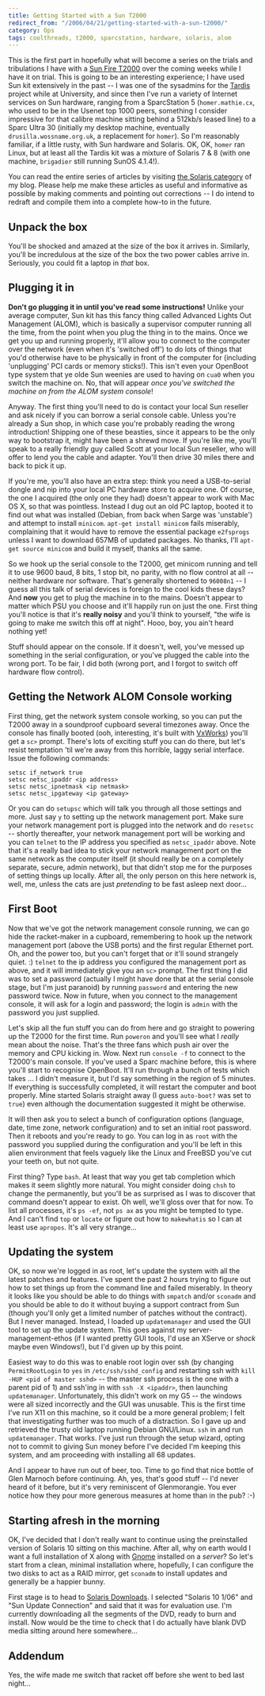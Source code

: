 ```yaml
---
title: Getting Started with a Sun T2000
redirect_from: "/2006/04/21/getting-started-with-a-sun-t2000/"
category: Ops
tags: coolthreads, t2000, sparcstation, hardware, solaris, alom
---
```

This is the first part in hopefully what will become a series on the trials
and tribulations I have with a [Sun Fire
T2000](http://www.sun.com/servers/coolthreads/t2000/test/overview_a.jsp?name=A)
over the coming weeks while I have it on trial.  This is going to be an interesting experience; I have used Sun kit extensively in the past -- I was one of the sysadmins for the [Tardis](http://www.tardis.ed.ac.uk/) project while at University, and since then I've run a variety of Internet services on Sun hardware, ranging from a SparcStation 5 (`homer.mathie.cx`, who used to be in the Usenet top 1000 peers, something I consider impressive for that calibre machine sitting behind a 512kb/s leased line) to a Sparc Ultra 30 (initially my desktop machine, eventually `drusilla.wossname.org.uk`, a replacement for `homer`).  So I'm reasonably familiar, if a little rusty, with Sun hardware and Solaris.  OK, OK, `homer` ran Linux, but at least all the Tardis kit was a mixture of Solaris 7 & 8 (with one machine, `brigadier` still running SunOS 4.1.4!).

You can read the entire series of articles by visiting [the Solaris category](http://woss.name/category/geekery/solaris/) of my blog.  Please help me make these articles as useful and informative as possible by making comments and pointing out corrections -- I do intend to redraft and compile them into a complete how-to in the future.

## Unpack the box ##

You'll be shocked and amazed at the size of the box it arrives in. Similarly,
you'll be incredulous at the size of the box the two power cables arrive in.
Seriously, you could fit a laptop in *that* box.

## Plugging it in ##

**Don't go plugging it in until you've read some instructions!** Unlike your
average computer, Sun kit has this fancy thing called Advanced Lights Out
Management (ALOM), which is basically a supervisor computer running all the
time, from the point when you plug the thing in to the mains. Once we get you
up and running properly, it'll allow you to connect to the computer over the
network (even when it's 'switched off') to do lots of things that you'd
otherwise have to be physically in front of the computer for (including
'unplugging' PCI cards or memory sticks!). This isn't even your OpenBoot type
system that ye olde Sun weenies are used to having on `cua0` when you switch
the machine on. No, that will appear *once you've switched the machine on from
the ALOM system console*!

Anyway. The first thing you'll need to do is contact your local Sun reseller
and ask nicely if you can borrow a serial console cable. Unless you're already
a Sun shop, in which case you're probably reading the wrong introduction!
Shipping one of these beasties, since it appears to be the only way to
bootstrap it, might have been a shrewd move. If you're like me, you'll speak
to a really friendly guy called Scott at your local Sun reseller, who will
offer to lend you the cable and adapter. You'll then drive 30 miles there and
back to pick it up.

If you're me, you'll also have an extra step: think you need a USB-to-serial
dongle and nip into your local PC hardware store to acquire one. Of course,
the one I acquired (the only one they had) doesn't appear to work with Mac OS
X, so that was pointless. Instead I dug out an old PC laptop, booted it to
find out what was installed (Debian, from back when Sarge was 'unstable') and
attempt to install `minicom`. `apt-get install minicom` fails miserably,
complaining that it would have to remove the essential package `e2fsprogs`
unless I want to download 657MB of updated packages. No thanks, I'll `apt-get
source minicom` and build it myself, thanks all the same.

So we hook up the serial console to the T2000, get minicom running and tell it
to use 9600 baud, 8 bits, 1 stop bit, no parity, with no flow control at all
-- neither hardware nor software. That's generally shortened to `96008n1` -- I
guess all this talk of serial devices is foreign to the cool kids these days?
And **now** you get to plug the machine in to the mains. Doesn't appear to
matter which PSU you choose and it'll happily run on just the one. First thing
you'll notice is that it's **really noisy** and you'll think to yourself, "the
wife is going to make me switch this off at night". Hooo, boy, you ain't heard
nothing yet!

Stuff should appear on the console.  If it doesn't, well, you've messed up something in the serial configuration, or you've plugged the cable into the wrong port.  To be fair, I did both (wrong port, and I forgot to switch off hardware flow control).

## Getting the Network ALOM Console working ##

First thing, get the network system console working, so you can put the T2000
away in a soundproof cupboard several timezones away. Once the console has
finally booted (ooh, interesting, it's built with
[VxWorks](http://www.windriver.com/portal/server.pt?space=Opener&control=OpenObject&cached=true&parentname=CommunityPage&parentid=4&in_hi_ClassID=512&in_hi_userid=27106&in_hi_ObjectID=769&in_hi_OpenerMode=2&))
you'll get a `sc>` prompt.  There's lots of exciting stuff you can do there, but let's resist temptation 'til we're away from this horrible, laggy serial interface.  Issue the following commands:

    setsc if_network true
    setsc netsc_ipaddr <ip address>
    setsc netsc_ipnetmask <ip netmask>
    setsc netsc_ipgateway <ip gateway>

Or you can do `setupsc` which will talk you through all those settings and more.  Just say `y` to setting up the network management port.  Make sure your network management port is plugged into the network and do `resetsc` -- shortly thereafter, your network management port will be working and you can `telnet` to the IP address you specified as `netsc_ipaddr` above.  Note that it's a really bad idea to stick your network management port on the same network as the computer itself (it should really be on a completely separate, secure, admin network), but that didn't stop me for the purposes of setting things up locally.  After all, the only person on this here network is, well, me, unless the cats are just *pretending* to be fast asleep next door...

## First Boot ##

Now that we've got the network management console running, we can go hide the racket-maker in a cupboard, remembering to hook up the network management port (above the USB ports) and the first regular Ethernet port.  Oh, and the power too, but you can't forget that or it'll sound strangely quiet. :)  `telnet` to the ip address you configured the management port as above, and it will immediately give you an `sc>` prompt.  The first thing I did was to set a password (actually I might have done that at the serial console stage, but I'm just paranoid) by running `password` and entering the new password twice.  Now in future, when you connect to the management console, it will ask for a login and password; the login is `admin` with the password you just supplied.

Let's skip all the fun stuff you can do from here and go straight to powering up the T2000 for the first time.  Run `poweron` and you'll see what I *really* mean about the noise.  That's the three fans which push air over the memory and CPU kicking in.  Wow.  Next run `console -f` to connect to the T2000's main console.  If you've used a Sparc machine before, this is where you'll start to recognise OpenBoot.  It'll run through a bunch of tests which takes ... I didn't measure it, but I'd say something in the region of 5 minutes.  If everything is successfully completed, it will restart the computer and boot properly.  Mine started Solaris straight away (I guess `auto-boot?` was set to `true`) even although the documentation suggested it might be otherwise.

It will then ask you to select a bunch of configuration options (language, date, time zone, network configuration) and to set an initial root password.  Then it reboots and you're ready to go.  You can log in as `root` with the password you supplied during the configuration and you'll be left in this alien environment that feels vaguely like the Linux and FreeBSD you've cut your teeth on, but not quite.

First thing?  Type `bash`.  At least that way you get tab completion which makes it seem slightly more natural.  You might consider doing `chsh` to change the permanently, but you'll be as surprised as I was to discover that command doesn't appear to exist.  Oh well, we'll gloss over that for now.  To list all processes, it's `ps -ef`, not `ps ax` as you might be tempted to type.  And I can't find `top` or `locate` or figure out how to `makewhatis` so I can at least use `apropos`.  It's all very strange...

## Updating the system ##

OK, so now we're logged in as root, let's update the system with all the latest patches and features.  I've spent the past 2 hours trying to figure out how to set things up from the command line and failed miserably.  In theory it looks like you should be able to do things with `smpatch` and/or `sconadm` and you should be able to do it without buying a support contract from Sun (though you'll only get a limited number of patches without the contract).  But I never managed.  Instead, I loaded up `updatemanager` and used the GUI tool to set up the update system.  This goes against my server-management-ethos (if I wanted pretty GUI tools, I'd use an XServe or *shock* maybe even Windows!), but I'd given up by this point.

Easiest way to do this was to enable root login over ssh (by changing `PermitRootLogin` to `yes` in `/etc/ssh/sshd_config` and restarting ssh with `kill -HUP <pid of master sshd>` -- the master ssh process is the one with a parent pid of 1) and ssh'ing in with `ssh -X <ipaddr>`, then launching `updatemanager`.  Unfortunately, this didn't work on my G5 -- the windows were all sized incorrectly and the GUI was unusable.  This is the first time I've run X11 on this machine, so it could be a more general problem; I felt that investigating further was too much of a distraction.  So I gave up and retrieved the trusty old laptop running Debian GNU/Linux.  `ssh` in and run `updatemanager`.  That works.  I've just run through the setup wizard, opting not to commit to giving Sun money before I've decided I'm keeping this system, and am proceeding with installing all 68 updates.

And I appear to have run out of beer, too.  Time to go find that nice bottle of Glen Marnoch before continuing.  Ah, yes, that's good stuff -- I'd never heard of it before, but it's very reminiscent of Glenmorangie.  You ever notice how they pour more generous measures at home than in the pub? :-)

## Starting afresh in the morning ##

OK, I've decided that I don't really want to continue using the preinstalled version of Solaris 10 sitting on this machine.  After all, why on earth would I want a full installation of X along with [Gnome](http://www.gnome.org/ "Gnome Desktop Environment") installed on a *server*?  So let's start from a clean, minimal installation where, hopefully, I can configure the two disks to act as a RAID mirror, get `sconadm` to install updates and generally be a happier bunny.

First stage is to head to [Solaris Downloads](http://www.sun.com/software/solaris/get.jsp).  I selected "Solaris 10 1/06" and "Sun Update Connection" and said that it was for evaluation use.  I'm currently downloading all the segments of the DVD, ready to burn and install.  Now would be the time to check that I do actually have blank DVD media sitting around here somewhere...

## Addendum ##

Yes, the wife made me switch that racket off before she went to bed last night...
